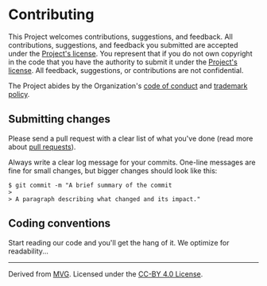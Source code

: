 # Contributing

This Project welcomes contributions, suggestions, and feedback. All contributions, suggestions, and feedback you submitted are accepted under the [Project's license](./LICENSE.md). You represent that if you do not own copyright in the code that you have the authority to submit it under the [Project's license](./LICENSE.md). All feedback, suggestions, or contributions are not confidential.

The Project abides by the Organization's [code of conduct](../.github/CODE-OF-CONDUCT.md) and [trademark policy](../.github/TRADEMARKS.md).

## Submitting changes

Please send a pull request with a clear list of what you've done (read more about [pull requests](http://help.github.com/pull-requests/)). 

Always write a clear log message for your commits. One-line messages are fine for small changes, but bigger changes should look like this:

    $ git commit -m "A brief summary of the commit
    > 
    > A paragraph describing what changed and its impact."

## Coding conventions

Start reading our code and you'll get the hang of it. We optimize for readability...                

---
Derived from [MVG](https://github.com/github/MVG).
Licensed under the [CC-BY 4.0 License](https://creativecommons.org/licenses/by-sa/4.0/).